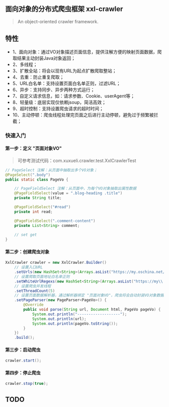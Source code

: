 ## 面向对象的分布式爬虫框架 xxl-crawler

>An object-oriented crawler framework.

## 特性
- 1、面向对象：通过VO对象描述页面信息，提供注解方便的映射页面数据，爬取结果主动封装Java对象返回；
- 2、多线程；
- 3、扩散全站：将会以现有URL为起点扩散爬取整站；
- 4、去重：防止重复爬取；
- 5、URL白名单：支持设置页面白名单正则，过滤URL；
- 6、异步：支持同步、异步两种方式运行；
- 7、自定义请求信息，如：请求参数、Cookie、userAgent等；
- 8、轻量级：底层实现仅依赖jsoup，简洁高效；
- 9、超时控制：支持设置爬虫请求的超时时间；
- 10、主动停顿：爬虫线程处理完页面之后进行主动停顿，避免过于频繁被拦截；

### 快速入门


#### 第一步：定义 "页面对象VO"
> 可参考测试代码：com.xuxueli.crawler.test.XxlCrawlerTest
```java
// PageSelect 注解：从页面中抽取出多个VO对象；
@PageSelect(".body")
public static class PageVo {

    // PageFieldSelect 注解：从页面中，为每个VO对象抽取出属性数据 
    @PageFieldSelect(value = ".blog-heading .title")
    private String title;

    @PageFieldSelect("#read")
    private int read;

    @PageFieldSelect(".comment-content")
    private List<String> comment;
    
    // set get
}
```

#### 第二步：创建爬虫对象
```java
XxlCrawler crawler = new XxlCrawler.Builder()
    // 设置入口URL
    .setUrls(new HashSet<String>(Arrays.asList("https://my.oschina.net/xuxueli/blog")))
    // 设置爬取页面地址白名单正则
    .setWhiteUrlRegexs(new HashSet<String>(Arrays.asList("https://my\\.oschina\\.net/xuxueli/blog/\\d+")))
    // 设置爬虫并发线程
    .setThreadCount(5)
    // 设置页面数据解析器，通过解析器绑定 "页面对象VO"，爬虫将会自动封装VO对象数据，方便操作
    .setPageParser(new PageParser<PageVo>() {
        @Override
        public void parse(String url, Document html, PageVo pageVo) {
            System.out.println("-------------------");
            System.out.println(url);
            System.out.println(pageVo.toString());
        }
    })
    .build();
```

#### 第三步：启动爬虫
```java
crawler.start();
```


#### 第四步：停止爬虫
```java
crawler.stop(true);
```

## TODO


